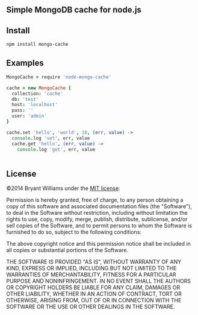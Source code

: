 ## Simple MongoDB cache for node.js

## Install
```bash
npm install mongo-cache
```

## Examples
```CoffeeScript
MongoCache = require 'node-mongo-cache'

cache = new MongoCache {
  collection: 'cache'
  db: 'test'
  host: 'localhost'
  pass: ''
  user: 'admin'  
}

cache.set 'hello', 'world', 10, (err, value) ->
  console.log 'set', err, value
  cache.get 'hello', (err, value) ->
    console.log 'get', err, value
  
```

## License
©2014 Bryant Williams under the [MIT license](http://www.opensource.org/licenses/mit-license.php):

Permission is hereby granted, free of charge, to any person obtaining a copy of this software and associated documentation files (the "Software"), to deal in the Software without restriction, including without limitation the rights to use, copy, modify, merge, publish, distribute, sublicense, and/or sell copies of the Software, and to permit persons to whom the Software is furnished to do so, subject to the following conditions:

The above copyright notice and this permission notice shall be included in all copies or substantial portions of the Software.

THE SOFTWARE IS PROVIDED "AS IS", WITHOUT WARRANTY OF ANY KIND, EXPRESS OR IMPLIED, INCLUDING BUT NOT LIMITED TO THE WARRANTIES OF MERCHANTABILITY, FITNESS FOR A PARTICULAR PURPOSE AND NONINFRINGEMENT. IN NO EVENT SHALL THE AUTHORS OR COPYRIGHT HOLDERS BE LIABLE FOR ANY CLAIM, DAMAGES OR OTHER LIABILITY, WHETHER IN AN ACTION OF CONTRACT, TORT OR OTHERWISE, ARISING FROM, OUT OF OR IN CONNECTION WITH THE SOFTWARE OR THE USE OR OTHER DEALINGS IN THE SOFTWARE.

